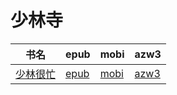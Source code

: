 # 少林寺

| 书名 | epub | mobi | azw3 |
| --- | --- | --- | --- |
| [少林很忙](http://ct.dalanmei.com/f/31084289-572122049-9d4d58) | [epub](http://ct.dalanmei.com/f/31084289-572122049-9d4d58) | [mobi](http://ct.dalanmei.com/f/31084289-571637898-ba0b15) | [azw3](http://ct.dalanmei.com/f/31084289-572183269-787aad) |
